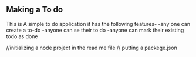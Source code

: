 ## Making a To do
This is A simple to do application
it has the following features-
-any one can create a to-do
-anyone can se their to do 
-anyone can mark their existing todo as done

//initializing a node project in the read me file
// putting a packege.json